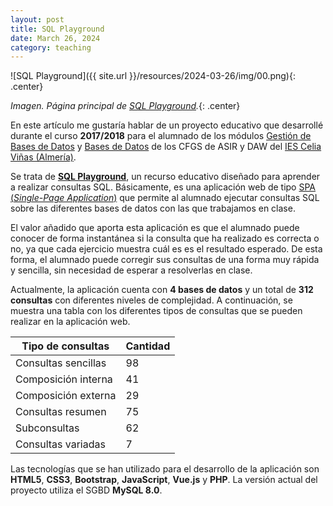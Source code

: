 ```yaml
---
layout: post
title: SQL Playground
date: March 26, 2024
category: teaching
---
```


![SQL Playground]({{ site.url }}/resources/2024-03-26/img/00.png){: .center}

*Imagen. Página principal de [SQL Playground][1].*{: .center}

En este artículo me gustaría hablar de un proyecto educativo que desarrollé
durante el curso **2017/2018** para el alumnado de los módulos [Gestión de Bases
de Datos][2] y [Bases de Datos][2] de los CFGS de ASIR y DAW del [IES Celia
Viñas (Almería)][3].

Se trata de **[SQL Playground][1]**, un recurso educativo diseñado para aprender
a realizar consultas SQL. Básicamente, es una aplicación web de tipo [SPA
(_Single-Page Application_)][4] que permite al alumnado ejecutar consultas SQL sobre
las diferentes bases de datos con las que trabajamos en clase.

El valor añadido que aporta esta aplicación es que el alumnado puede conocer de forma instantánea si la
consulta que ha realizado es correcta o no, ya que cada ejercicio muestra cuál
es es el resultado esperado. De esta forma, el alumnado puede corregir sus
consultas de una forma muy rápida y sencilla, sin necesidad de esperar a
resolverlas en clase.

Actualmente, la aplicación cuenta con **4 bases de datos** y un total de **312
consultas** con diferentes niveles de complejidad. A continuación, se muestra una tabla con los
diferentes tipos de consultas que se pueden realizar en la aplicación web.

| Tipo de consultas     | Cantidad |
|-----------------------|----------|
| Consultas sencillas   | 98       |
| Composición interna   | 41       |
| Composición externa   | 29       |
| Consultas resumen     | 75       |
| Subconsultas          | 62       |
| Consultas variadas    | 7        |

Las tecnologías que se han utilizado para el desarrollo de la aplicación son
**HTML5**, **CSS3**, **Bootstrap**, **JavaScript**, **Vue.js** y **PHP**. La
versión actual del proyecto utiliza el SGBD **MySQL 8.0**.

<!--
![SQL Playground]({{ site.url }}/resources/2024-03-26/img/01.png){: .center}

*Imagen. Página principal de SQL Playground.*{: .center}

![SQL Playground]({{ site.url }}/resources/2024-03-26/img/02.png){: .center}

*Imagen. Página principal de SQL Playground.*{: .center}
-->

[1]: https://sql-playground.com
[2]: https://josejuansanchez.org/bd/
[3]: https://iescelia.org/web/
[4]: https://es.wikipedia.org/wiki/Single-page_application